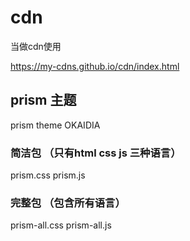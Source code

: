 # cdn
当做cdn使用

https://my-cdns.github.io/cdn/index.html

## prism 主题
prism theme OKAIDIA

### 简洁包 （只有html css js 三种语言）
prism.css
prism.js

### 完整包 （包含所有语言）
prism-all.css
prism-all.js